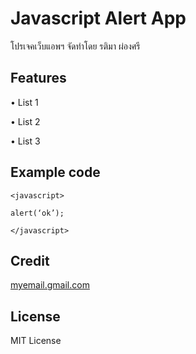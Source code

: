 # Javascript Alert App

โปรเจคเว็บแอพฯ จัดทําโดย  รติมา ผ่องศรี

## Features

• List 1

• List 2

• List 3

## Example code
```
<javascript>

alert(‘ok’);

</javascript>
```

## Credit

[myemail.gmail.com](https://mail.google.com/mail/u/0/#inbox)

## License

MIT License